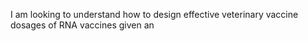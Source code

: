 I am looking to understand how to design effective veterinary vaccine dosages of RNA vaccines given an&#x20;